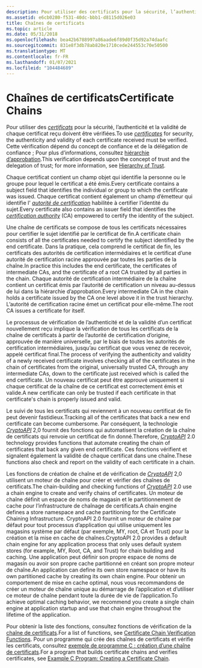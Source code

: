 ```yaml
---
description: Pour utiliser des certificats pour la sécurité, l’authenticité et la validité de chaque certificat reçu doivent être vérifiées. Cette vérification dépend du concept de confiance et de la délégation du \[ Kit de développement logiciel (SDK) de la plateforme de confiance \] .
ms.assetid: e6cb0280-f531-40dc-bbb1-d8115d026e03
title: Chaînes de certificats
ms.topic: article
ms.date: 05/31/2018
ms.openlocfilehash: bea42b6788997a86aade6f89d0f35d92a74daafc
ms.sourcegitcommit: 831e8f3db78ab820e1710cede244553c70e50500
ms.translationtype: MT
ms.contentlocale: fr-FR
ms.lasthandoff: 01/07/2021
ms.locfileid: "104484689"
---
```

# <a name="certificate-chains"></a><span data-ttu-id="20d11-104">Chaînes de certificats</span><span class="sxs-lookup"><span data-stu-id="20d11-104">Certificate Chains</span></span>

<span data-ttu-id="20d11-105">Pour utiliser des [*certificats*](../secgloss/c-gly.md) pour la sécurité, l’authenticité et la validité de chaque certificat reçu doivent être vérifiées.</span><span class="sxs-lookup"><span data-stu-id="20d11-105">To use [*certificates*](../secgloss/c-gly.md) for security, the authenticity and validity of each certificate received must be verified.</span></span> <span data-ttu-id="20d11-106">Cette vérification dépend du concept de confiance et de la délégation de confiance ; Pour plus d’informations, consultez [hiérarchie d’approbation](hierarchy-of-trust.md).</span><span class="sxs-lookup"><span data-stu-id="20d11-106">This verification depends upon the concept of trust and the delegation of trust; for more information, see [Hierarchy of Trust](hierarchy-of-trust.md).</span></span>

<span data-ttu-id="20d11-107">Chaque certificat contient un champ objet qui identifie la personne ou le groupe pour lequel le certificat a été émis.</span><span class="sxs-lookup"><span data-stu-id="20d11-107">Every certificate contains a subject field that identifies the individual or group to which the certificate was issued.</span></span> <span data-ttu-id="20d11-108">Chaque certificat contient également un champ d’émetteur qui identifie l' [*autorité de certification*](../secgloss/c-gly.md) habilitée à certifier l’identité du sujet.</span><span class="sxs-lookup"><span data-stu-id="20d11-108">Every certificate also contains an issuer field that identifies the [*certification authority*](../secgloss/c-gly.md) (CA) empowered to certify the identity of the subject.</span></span>

<span data-ttu-id="20d11-109">Une chaîne de certificats se compose de tous les certificats nécessaires pour certifier le sujet identifié par le certificat de fin.</span><span class="sxs-lookup"><span data-stu-id="20d11-109">A certificate chain consists of all the certificates needed to certify the subject identified by the end certificate.</span></span> <span data-ttu-id="20d11-110">Dans la pratique, cela comprend le certificat de fin, les certificats des autorités de certification intermédiaires et le certificat d’une autorité de certification racine approuvée par toutes les parties de la chaîne.</span><span class="sxs-lookup"><span data-stu-id="20d11-110">In practice this includes the end certificate, the certificates of intermediate CAs, and the certificate of a root CA trusted by all parties in the chain.</span></span> <span data-ttu-id="20d11-111">Chaque autorité de certification intermédiaire de la chaîne contient un certificat émis par l’autorité de certification un niveau au-dessus de lui dans la hiérarchie d’approbation.</span><span class="sxs-lookup"><span data-stu-id="20d11-111">Every intermediate CA in the chain holds a certificate issued by the CA one level above it in the trust hierarchy.</span></span> <span data-ttu-id="20d11-112">L’autorité de certification racine émet un certificat pour elle-même.</span><span class="sxs-lookup"><span data-stu-id="20d11-112">The root CA issues a certificate for itself.</span></span>

<span data-ttu-id="20d11-113">Le processus de vérification de l’authenticité et de la validité d’un certificat nouvellement reçu implique la vérification de tous les certificats de la chaîne de certificats à partir de l’autorité de certification d’origine, approuvée de manière universelle, par le biais de toutes les autorités de certification intermédiaires, jusqu’au certificat que vous venez de recevoir, appelé certificat final.</span><span class="sxs-lookup"><span data-stu-id="20d11-113">The process of verifying the authenticity and validity of a newly received certificate involves checking all of the certificates in the chain of certificates from the original, universally trusted CA, through any intermediate CAs, down to the certificate just received which is called the end certificate.</span></span> <span data-ttu-id="20d11-114">Un nouveau certificat peut être approuvé uniquement si chaque certificat de la chaîne de ce certificat est correctement émis et valide.</span><span class="sxs-lookup"><span data-stu-id="20d11-114">A new certificate can only be trusted if each certificate in that certificate's chain is properly issued and valid.</span></span>

<span data-ttu-id="20d11-115">Le suivi de tous les certificats qui reviennent à un nouveau certificat de fin peut devenir fastidieux.</span><span class="sxs-lookup"><span data-stu-id="20d11-115">Tracking all of the certificates that back a new end certificate can become cumbersome.</span></span> <span data-ttu-id="20d11-116">Par conséquent, la technologie [*CryptoAPI*](../secgloss/c-gly.md) 2,0 fournit des fonctions qui automatisent la création de la chaîne de certificats qui renvoie un certificat de fin donné.</span><span class="sxs-lookup"><span data-stu-id="20d11-116">Therefore, [*CryptoAPI*](../secgloss/c-gly.md) 2.0 technology provides functions that automate creating the chain of certificates that back any given end certificate.</span></span> <span data-ttu-id="20d11-117">Ces fonctions vérifient et signalent également la validité de chaque certificat dans une chaîne.</span><span class="sxs-lookup"><span data-stu-id="20d11-117">These functions also check and report on the validity of each certificate in a chain.</span></span>

<span data-ttu-id="20d11-118">Les fonctions de création de chaîne et de vérification de [*CryptoAPI*](../secgloss/c-gly.md) 2,0 utilisent un moteur de chaîne pour créer et vérifier des chaînes de certificats.</span><span class="sxs-lookup"><span data-stu-id="20d11-118">The chain-building and checking functions of [*CryptoAPI*](../secgloss/c-gly.md) 2.0 use a chain engine to create and verify chains of certificates.</span></span> <span data-ttu-id="20d11-119">Un moteur de chaîne définit un espace de noms de magasin et le partitionnement de cache pour l’infrastructure de chaînage de certificats.</span><span class="sxs-lookup"><span data-stu-id="20d11-119">A chain engine defines a store namespace and cache partitioning for the Certificate Chaining Infrastructure.</span></span> <span data-ttu-id="20d11-120">CryptoAPI 2.0 fournit un moteur de chaîne par défaut pour tout processus d’application qui utilise uniquement les magasins système par défaut (par exemple, MY, root, CA et Trust) pour la création et la mise en cache de chaînes.</span><span class="sxs-lookup"><span data-stu-id="20d11-120">CryptoAPI 2.0 provides a default chain engine for any application process that only uses default system stores (for example, MY, Root, CA, and Trust) for chain building and caching.</span></span> <span data-ttu-id="20d11-121">Une application peut définir son propre espace de noms de magasin ou avoir son propre cache partitionné en créant son propre moteur de chaîne.</span><span class="sxs-lookup"><span data-stu-id="20d11-121">An application can define its own store namespace or have its own partitioned cache by creating its own chain engine.</span></span> <span data-ttu-id="20d11-122">Pour obtenir un comportement de mise en cache optimal, nous vous recommandons de créer un moteur de chaîne unique au démarrage de l’application et d’utiliser ce moteur de chaîne pendant toute la durée de vie de l’application.</span><span class="sxs-lookup"><span data-stu-id="20d11-122">To achieve optimal caching behavior, we recommend you create a single chain engine at application startup and use that chain engine throughout the lifetime of the application.</span></span>

<span data-ttu-id="20d11-123">Pour obtenir la liste des fonctions, consultez fonctions de vérification de la [chaîne de certificats](cryptography-functions.md).</span><span class="sxs-lookup"><span data-stu-id="20d11-123">For a list of functions, see [Certificate Chain Verification Functions](cryptography-functions.md).</span></span> <span data-ttu-id="20d11-124">Pour un programme qui crée des chaînes de certificats et vérifie les certificats, consultez [exemple de programme C : création d’une chaîne de certificats](example-c-program-creating-a-certificate-chain.md).</span><span class="sxs-lookup"><span data-stu-id="20d11-124">For a program that builds certificate chains and verifies certificates, see [Example C Program: Creating a Certificate Chain](example-c-program-creating-a-certificate-chain.md).</span></span>

 

 
